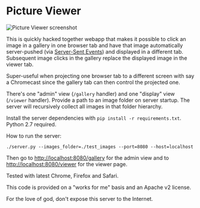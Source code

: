 Picture Viewer
==============

![Picture Viewer screenshot](http://i.imgur.com/VHwKSt0.png)

This is quickly hacked together webapp that makes it possible to click an image
in a gallery in one browser tab and have that image automatically server-pushed
(via [Server-Sent Events](http://dev.w3.org/html5/eventsource/)) and displayed
in a different tab. Subsequent image clicks in the gallery replace the displayed
image in the viewer tab.

Super-useful when projecting one browser tab to a different screen with say a
Chromecast since the gallery tab can then control the projected one.

There's one "admin" view (`/gallery` handler) and one "display" view (`/viewer`
handler). Provide a path to an image folder on server startup. The server will
recursively collect all images in that folder hierarchy.

Install the server dependencies with `pip install -r requirements.txt`. Python
2.7 required.

How to run the server:

```shell
./server.py --images_folder=./test_images --port=8080 --host=localhost
```

Then go to <http://localhost:8080/gallery> for the admin view and to
<http://localhost:8080/viewer> for the viewer page.

Tested with latest Chrome, Firefox and Safari.

This code is provided on a "works for me" basis and an Apache v2 license.

For the love of god, don't expose this server to the Internet.
